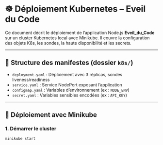 # ☸️ Déploiement Kubernetes – Eveil du Code

Ce document décrit le déploiement de l’application Node.js **Eveil_du_Code** sur un cluster Kubernetes local avec Minikube. Il couvre la configuration des objets K8s, les sondes, la haute disponibilité et les secrets.

---

## 🧱 Structure des manifestes (dossier `k8s/`)

- `deployment.yaml` : Déploiement avec 3 réplicas, sondes liveness/readiness
- `service.yaml` : Service NodePort exposant l’application
- `configmap.yaml` : Variables d’environnement (ex : `NODE_ENV`)
- `secret.yaml` : Variables sensibles encodées (ex : `API_KEY`)

---

## 🚀 Déploiement avec Minikube

### 1. Démarrer le cluster

```bash
minikube start
